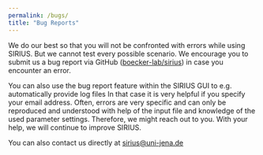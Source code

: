 ```yaml
---
permalink: /bugs/
title: "Bug Reports"
---
```


We do our best so that you will not be confronted with errors while
using SIRIUS. But we cannot test every possible scenario. We encourage
you to submit us a bug report via GitHub ([boecker-lab/sirius](https://github.com/boecker-lab/sirius/issues)) 
in case you encounter an error.  


You can also use the bug report feature within the SIRIUS GUI to e.g. automatically provide
log files
In that case it is very helpful if you specify your email address. 
Often, errors are very specific and can only be reproduced and understood with help of the
input file and knowledge of the used parameter settings. Therefore, we
might reach out to you. With your help, we will continue to improve
SIRIUS.

You can also contact us directly  at [sirius@uni-jena.de](sirius@uni-jena.de)

